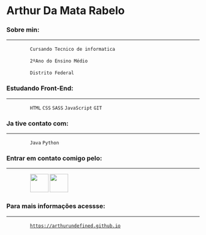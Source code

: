 # Arthur Da Mata Rabelo

### Sobre min:
---

⠀⠀⠀⠀⠀⠀<code>Cursando Tecnico de informatica</code>

⠀⠀⠀⠀⠀⠀<code>2ºAno do Ensino Médio</code>

⠀⠀⠀⠀⠀⠀<code>Distrito Federal</code>

### Estudando Front-End: 
---

⠀⠀⠀⠀⠀⠀`HTML` `CSS` `SASS` `JavaScript` `GIT`


### Ja tive contato com:
---

⠀⠀⠀⠀⠀⠀`Java` `Python`

### Entrar em contato comigo pelo:
---

⠀⠀⠀⠀⠀⠀<code><a href="https://www.linkedin.com/in/arthur-rabelo-5663871b6/"><img width="48px" src="https://img.icons8.com/wired/64/000000/linkedin--v1.png" /></a></code> <code><a href="https://api.whatsapp.com/send?phone=5561995022477"><img width="48px" src="https://img.icons8.com/wired/64/000000/whatsapp.png" /></a></code>

### Para mais informações acessse:
---

⠀⠀⠀⠀⠀⠀<code>https://arthurundefined.github.io</code>
